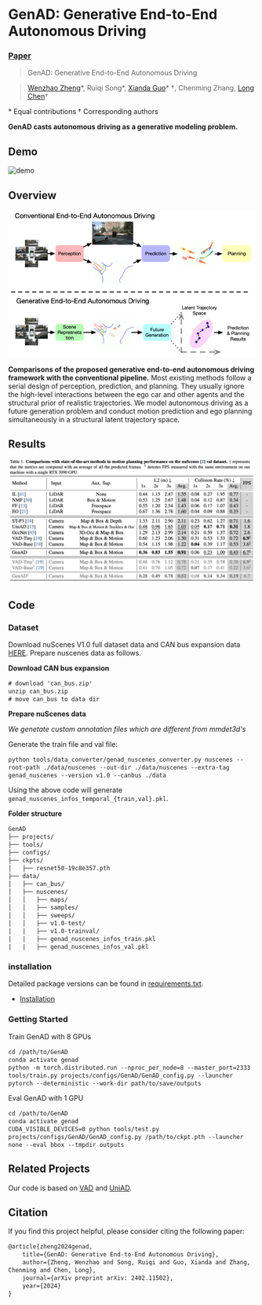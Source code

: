 # GenAD: Generative End-to-End Autonomous Driving

### [Paper](https://arxiv.org/pdf/2402.11502)

> GenAD: Generative End-to-End Autonomous Driving

> [Wenzhao Zheng](https://wzzheng.net/)\*, Ruiqi Song\*, [Xianda Guo](https://scholar.google.com/citations?user=jPvOqgYAAAAJ)\* $\dagger$, Chenming Zhang, [Long Chen](https://scholar.google.com/citations?user=jzvXnkcAAAAJ)$\dagger$

\* Equal contributions $\dagger$ Corresponding authors

**GenAD casts autonomous driving as a generative modeling problem.**

## Demo

![demo](./assets/demo.gif)

## Overview

![comparison](./assets/comparison.png)

**Comparisons of the proposed generative end-to-end autonomous driving framework with the conventional pipeline.** Most existing methods follow a serial design of perception, prediction, and planning. They usually ignore the high-level interactions between the ego car and other agents and the structural prior of realistic trajectories. We model autonomous driving as a future generation problem and conduct motion prediction and ego planning simultaneously in a structural latent trajectory space.

## Results

![results](./assets/results.png)

## Code 
### Dataset

Download nuScenes V1.0 full dataset data and CAN bus expansion data [HERE](https://www.nuscenes.org/download). Prepare nuscenes data as follows.

**Download CAN bus expansion**

```
# download 'can_bus.zip'
unzip can_bus.zip 
# move can_bus to data dir
```

**Prepare nuScenes data**

*We genetate custom annotation files which are different from mmdet3d's*

Generate the train file and val file:

```
python tools/data_converter/genad_nuscenes_converter.py nuscenes --root-path ./data/nuscenes --out-dir ./data/nuscenes --extra-tag genad_nuscenes --version v1.0 --canbus ./data
```

Using the above code will generate `genad_nuscenes_infos_temporal_{train,val}.pkl`.

**Folder structure**

```
GenAD
├── projects/
├── tools/
├── configs/
├── ckpts/
│   ├── resnet50-19c8e357.pth
├── data/
│   ├── can_bus/
│   ├── nuscenes/
│   │   ├── maps/
│   │   ├── samples/
│   │   ├── sweeps/
│   │   ├── v1.0-test/
|   |   ├── v1.0-trainval/
|   |   ├── genad_nuscenes_infos_train.pkl
|   |   ├── genad_nuscenes_infos_val.pkl
```

### installation

Detailed package versions can be found in [requirements.txt](../requirements.txt).

- [Installation](docs/install.md)

### Getting Started

Train GenAD with 8 GPUs

```shell
cd /path/to/GenAD
conda activate genad
python -m torch.distributed.run --nproc_per_node=8 --master_port=2333 tools/train.py projects/configs/GenAD/GenAD_config.py --launcher pytorch --deterministic --work-dir path/to/save/outputs
```

Eval GenAD with 1 GPU

```shell
cd /path/to/GenAD
conda activate genad
CUDA_VISIBLE_DEVICES=0 python tools/test.py projects/configs/GenAD/GenAD_config.py /path/to/ckpt.pth --launcher none --eval bbox --tmpdir outputs
```



## Related Projects

Our code is based on [VAD](https://github.com/hustvl/VAD) and [UniAD](https://github.com/OpenDriveLab/UniAD). 

## Citation

If you find this project helpful, please consider citing the following paper:
```
@article{zheng2024genad,
    title={GenAD: Generative End-to-End Autonomous Driving},
    author={Zheng, Wenzhao and Song, Ruiqi and Guo, Xianda and Zhang, Chenming and Chen, Long},
    journal={arXiv preprint arXiv: 2402.11502},
    year={2024}
}
```
